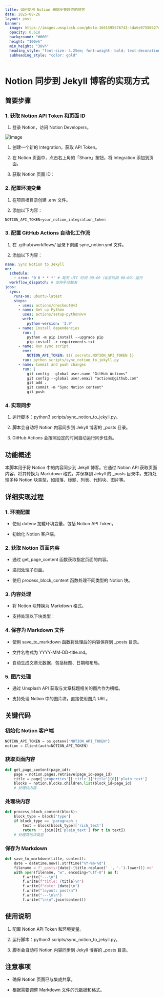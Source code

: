 ```yaml
---
title: 如何使用 Notion 来同步管理你的博客
date: 2025-08-26
layout: post
banner:
  image: https://images.unsplash.com/photo-1661595676743-4da6e0755062?crop=entropy&cs=tinysrgb&fit=max&fm=jpg&ixid=M3w2OTIwMzJ8MHwxfHJhbmRvbXx8fHx8fHx8fDE3NTYyMzk3OTJ8&ixlib=rb-4.1.0&q=80&w=1080
  opacity: 0.618
  background: "#000"
  height: "100vh"
  min_height: "38vh"
  heading_style: "font-size: 4.25em; font-weight: bold; text-decoration: underline"
  subheading_style: "color: gold"
---
```


# Notion 同步到 Jekyll 博客的实现方式

## 简要步骤

### 1. 获取 Notion API Token 和页面 ID

1. 登录 Notion，访问 Notion Developers。

![image](https://prod-files-secure.s3.us-west-2.amazonaws.com/a7a0cc5a-89b9-4cda-8686-1fba0ca52f40/d19c1afe-dea5-4312-9333-786b0ba83054/image.png?X-Amz-Algorithm=AWS4-HMAC-SHA256&X-Amz-Content-Sha256=UNSIGNED-PAYLOAD&X-Amz-Credential=ASIAZI2LB466ZOFKE4BQ%2F20250826%2Fus-west-2%2Fs3%2Faws4_request&X-Amz-Date=20250826T202311Z&X-Amz-Expires=3600&X-Amz-Security-Token=IQoJb3JpZ2luX2VjECQaCXVzLXdlc3QtMiJGMEQCIDGB0vdC7Nb2MiyEFrmyuxTA%2FqTNuyXGh9bjk1kH9mw1AiBee0BO7ytagzJRs5ayvClGASr71TfeTknCjnxiLf0PCir%2FAwh9EAAaDDYzNzQyMzE4MzgwNSIMi2wdVCajt8JuVv0cKtwDQOgcylMoDbizSEe2vnPgHtBIeWUvPdgZG%2BL78OMHuHiZZQtcIhZaXSFnVoZWWePoc1B9Km4O76W2raUopSrqJpstJidTmegYuvQ7Sd1fNNY%2BMWWIruHWOb6KhsgjDYAlsGf7tJwyfmwy03PAx7OSIdn7TMS7fIkdIkCBcTGvLHrfvUlkZYB%2BTJrVTcFqRR34IlqHJ5UvcUDRVFI2as3ygOuA8MWzgWdzOWLXQK9zsIJ9Sgx9vqnPcPTSNdvg5jy9bBNN%2Fi%2FKOQR94zRaJP6HMWAxWerEJ7bI8RV5oHK7RLdX12nslDJWgjsWBVYLVx%2F%2F5pN9vcXsV4ijn9vpg2Nt9l2RSidRNJT6wgrQMe9YxzljfVf8%2BjqVJRVlds2v6ljhTfpMnPxyO2PQ75Ava6stAVevd0HzoUyufVgcZT9APMYSKgT%2Fa%2F1HhdhDcUdXCOCTMS2gmI%2FV%2BLvZFhmh9p%2BbaQ5ZoM6qrhFWppBJOYxMsY5UFh3aaGTZOMQEt4QBI2tDTmJXaFHik3eeECzBS05fhtbMqtzvCtvP5Cf6zISPbK5ggvvw3NRXY0n7mFhsuyo46SpM7cANAkUh7KM47mZdte%2Fb54kXqpaf7w%2FOMYfFG78JG68K2FQwPhS%2FvVYw8au4xQY6pgHXcfyKR%2F0trJiLJdS3wGl29NUjyzvlj5zwETX94Vnap9JIYc5aCZXK7VFhTtncJ9nEIj1z546jdTvHe54a5a9g3kQiuxw4EKGus3956DR71IxZp9KO%2Fdv88KSwgmhH8mJWY9vCJURuUKdw2BDqHsmb2fFrwqba0kSHxgtqTplQmBEMuUci7jJJOoDCw87dxi%2F17pQRUn%2BreE4ZkuAKWLO8L2VZxlKm&X-Amz-Signature=db93121532aee441a6e170a690559b173660df797181ebe0bf10101d71a53b7a&X-Amz-SignedHeaders=host&x-amz-checksum-mode=ENABLED&x-id=GetObject)

1. 创建一个新的 Integration，获取 API Token。

1. 在 Notion 页面中，点击右上角的「Share」按钮，将 Integration 添加到页面。

1. 获取 Notion 页面 ID：


### 2. 配置环境变量

1. 在项目根目录创建 .env 文件。

1. 添加以下内容：

```javascript
NOTION_API_TOKEN=your_notion_integration_token
```

### 3. 配置 GitHub Actions 自动化工作流

1. 在 .github/workflows/ 目录下创建 sync_notion.yml 文件。

1. 添加以下内容：

```yaml
name: Sync Notion to Jekyll
on:
  schedule:
    - cron: '0 0 * * *' # 每天 UTC 时间 00:00（北京时间 08:00）运行
  workflow_dispatch: # 支持手动触发
jobs:
  sync:
    runs-on: ubuntu-latest
    steps:
      - uses: actions/checkout@v3
      - name: Set up Python
        uses: actions/setup-python@v4
        with:
          python-version: '3.9'
      - name: Install dependencies
        run: |
          python -m pip install --upgrade pip
          pip install -r requirements.txt
      - name: Run sync script
        env:
          NOTION_API_TOKEN: ${{ secrets.NOTION_API_TOKEN }}
        run: python scripts/sync_notion_to_jekyll.py
      - name: Commit and push changes
        run: |
          git config --global user.name "GitHub Actions"
          git config --global user.email "actions@github.com"
          git add .
          git commit -m "Sync Notion content"
          git push
```

### 4. 实现同步

1. 运行脚本：python3 scripts/sync_notion_to_jekyll.py。

1. 脚本会自动将 Notion 内容同步到 Jekyll 博客的 _posts 目录。

1. GitHub Actions 会按照设定的时间自动运行同步任务。

## 功能概述

本脚本用于将 Notion 中的内容同步到 Jekyll 博客。它通过 Notion API 获取页面内容，将其转换为 Markdown 格式，并保存到 Jekyll 的 _posts 目录中。支持处理多种 Notion 块类型，如段落、标题、列表、代码块、图片等。

## 详细实现过程

### 1. 环境配置

- 使用 dotenv 加载环境变量，包括 Notion API Token。

- 初始化 Notion 客户端。

### 2. 获取 Notion 页面内容

- 通过 get_page_content 函数获取指定页面的内容。

- 递归处理子页面。

- 使用 process_block_content 函数处理不同类型的 Notion 块。

### 3. 内容处理

- 将 Notion 块转换为 Markdown 格式。

- 支持处理以下块类型：


### 4. 保存为 Markdown 文件

- 使用 save_to_markdown 函数将处理后的内容保存到 _posts 目录。

- 文件名格式为 YYYY-MM-DD-title.md。

- 自动生成文章元数据，包括标题、日期和布局。

### 5. 图片处理

- 通过 Unsplash API 获取与文章标题相关的图片作为横幅。

- 支持处理 Notion 中的图片块，直接使用图片 URL。

## 关键代码

### 初始化 Notion 客户端

```python
NOTION_API_TOKEN = os.getenv("NOTION_API_TOKEN")
notion = Client(auth=NOTION_API_TOKEN)
```

### 获取页面内容

```python
def get_page_content(page_id):
    page = notion.pages.retrieve(page_id=page_id)
    title = page['properties']['title']['title'][0]['plain_text']
    blocks = notion.blocks.children.list(block_id=page_id)
    # 处理块内容
```

### 处理块内容

```python
def process_block_content(block):
    block_type = block['type']
    if block_type == 'paragraph':
        text = block[block_type]['rich_text']
        return ''.join([t['plain_text'] for t in text])
    # 处理其他块类型
```

### 保存为 Markdown

```python
def save_to_markdown(title, content):
    date = datetime.now().strftime("%Y-%m-%d")
    filename = f"_posts/{date}-{title.replace(' ', '-').lower()}.md"
    with open(filename, "w", encoding="utf-8") as f:
        f.write("---\n")
        f.write(f"title: {title}\n")
        f.write(f"date: {date}\n")
        f.write("layout: post\n")
        f.write("---\n\n")
        f.write("\n\n".join(content))
```

## 使用说明

1. 配置 Notion API Token 和环境变量。

1. 运行脚本：python3 scripts/sync_notion_to_jekyll.py。

1. 脚本会自动将 Notion 内容同步到 Jekyll 博客的 _posts 目录。

## 注意事项

- 确保 Notion 页面已与集成共享。

- 根据需要调整 Markdown 文件的元数据和格式。